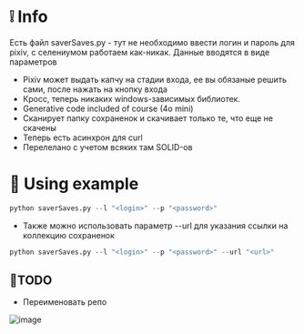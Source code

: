 # ❕ Info
Есть файл saverSaves.py - тут не необходимо ввести логин и пароль для pixiv, с селениумом работаем как-никак. Данные вводятся в виде параметров
- Pixiv может выдать капчу на стадии входа, ее вы обязаные решить сами, после нажать на кнопку входа
- Кросс, теперь никаких windows-зависимых библиотек.
- Generative code included of course (4o mini)
- Сканирует папку сохраненок и скачивает только те, что еще не скачены
- Теперь есть асинхрон для curl
- Перелелано с учетом всяких там SOLID-ов
  
# 🏁 Using example
```py
python saverSaves.py --l "<login>" --p "<password>"
```

- Также можно использовать параметр --url для указания ссылки на коллекцию сохраненок
```py
python saverSaves.py --l "<login>" --p "<password>" --url "<url>"
```

## 📃TODO
- Переименовать репо

![image](https://github.com/user-attachments/assets/69bf60bb-dbdb-4804-93c5-cf6cb5b241cd)
